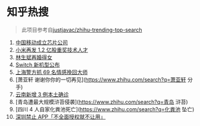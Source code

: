 # 知乎热搜

> 此项目参考自[justjavac/zhihu-trending-top-search](https://github.com/justjavac/zhihu-trending-top-search/blob/main/utils.ts)

<!-- BEGIN -->
  <!-- 最后更新时间:Tue Jul 06 2021 21:10:06 GMT+0000 (Coordinated Universal Time) -->
  1. [中国移动成立芯片公司](https://www.zhihu.com/search?q=中国移动)
1. [小米再发 1.2 亿股重奖技术人才](https://www.zhihu.com/search?q=小米)
1. [林生斌再婚得女](https://www.zhihu.com/search?q=林生斌)
1. [Switch 新机型公布](https://www.zhihu.com/search?q=switch)
1. [上海警方抓 69 名情感挽回大师](https://www.zhihu.com/search?q=情感挽回)
1. [萧亚轩 谢谢你你的一切再见](https://www.zhihu.com/search?q=萧亚轩 分手)
1. [云南新增 3 例本土确诊](https://www.zhihu.com/search?q=云南疫情)
1. [青岛遭最大规模浒苔侵袭](https://www.zhihu.com/search?q=青岛 浒苔)
1. [四川 4 人自家化粪池死亡](https://www.zhihu.com/search?q=化粪池 坠亡)
1. [深圳禁止 APP「不全面授权就不让用」](https://www.zhihu.com/search?q=大数据杀熟)
  <!-- END -->